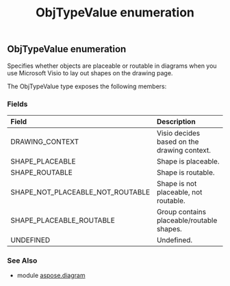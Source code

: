 ﻿---
title: ObjTypeValue enumeration
second_title: Aspose.Diagram for Python via .NET API References
description: 
type: docs
weight: 3150
url: /python-net/aspose.diagram/objtypevalue/
is_root: false
---

## ObjTypeValue enumeration

Specifies whether objects are placeable or routable in diagrams when you use Microsoft Visio to lay out shapes on the drawing page.



The ObjTypeValue type exposes the following members:

### Fields
| Field | Description |
| :- | :- |
| DRAWING_CONTEXT | Visio decides based on the drawing context. |
| SHAPE_PLACEABLE | Shape is placeable. |
| SHAPE_ROUTABLE | Shape is routable. |
| SHAPE_NOT_PLACEABLE_NOT_ROUTABLE | Shape is not placeable, not routable. |
| SHAPE_PLACEABLE_ROUTABLE | Group contains placeable/routable shapes. |
| UNDEFINED | Undefined. |


### See Also

* module [aspose.diagram](../)
